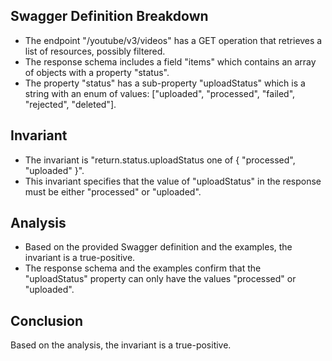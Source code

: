## Swagger Definition Breakdown
- The endpoint "/youtube/v3/videos" has a GET operation that retrieves a list of resources, possibly filtered.
- The response schema includes a field "items" which contains an array of objects with a property "status".
- The property "status" has a sub-property "uploadStatus" which is a string with an enum of values: ["uploaded", "processed", "failed", "rejected", "deleted"].

## Invariant
- The invariant is "return.status.uploadStatus one of { "processed", "uploaded" }".
- This invariant specifies that the value of "uploadStatus" in the response must be either "processed" or "uploaded".

## Analysis
- Based on the provided Swagger definition and the examples, the invariant is a true-positive.
- The response schema and the examples confirm that the "uploadStatus" property can only have the values "processed" or "uploaded".

## Conclusion
Based on the analysis, the invariant is a true-positive.
